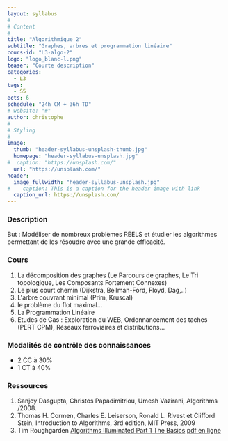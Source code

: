 ```yaml
---
layout: syllabus
#
# Content
#
title: "Algorithmique 2"
subtitle: "Graphes, arbres et programmation linéaire"
cours-id: "L3-algo-2"
logo: "logo_blanc-l.png"
teaser: "Courte description"
categories:
  - L3
tags:
  - S5
ects: 6
schedule: "24h CM + 36h TD"
# website: "#"
author: christophe
#
# Styling
#
image:
  thumb: "header-syllabus-unsplash-thumb.jpg"
  homepage: "header-syllabus-unsplash.jpg"
#  caption: "https://unsplash.com/"
  url: "https://unsplash.com/"
header:
  image_fullwidth: "header-syllabus-unsplash.jpg"
#    caption: This is a caption for the header image with link
  caption_url: https://unsplash.com/
---
```


###  Description ###

But : Modéliser de nombreux problèmes RÉELS et étudier les algorithmes permettant de
les résoudre avec une  grande efficacité.

<!-- ###  Calendrier ###
S6 -->

###  Cours ###
1. La décomposition des graphes (Le Parcours de graphes, Le Tri topologique,
    Les Composants Fortement Connexes)
2. Le plus court chemin (Dijkstra, Bellman-Ford, Floyd, Dag,..)
3. L'arbre couvrant minimal (Prim, Kruscal)
4. le problème du flot maximal…
5. La Programmation Linéaire
6. Etudes de Cas : Exploration du WEB, Ordonnancement des taches (PERT CPM), Réseaux ferroviaires et distributions…


###  Modalités de contrôle des connaissances ###

- 2 CC à 30%
- 1 CT à 40%

###  Ressources ###
1. Sanjoy Dasgupta, Christos Papadimitriou, Umesh Vazirani, Algorithms /2008.
2. Thomas H. Cormen, Charles E. Leiserson, Ronald L. Rivest et Clifford Stein,
Introduction to Algorithms, 3rd edition, MIT Press, 2009
3. Tim Roughgarden [Algorithms Illuminated Part 1 The Basics](https://www.amazon.com/dp/0999282905) [pdf en ligne](http://theory.stanford.edu/~tim/won1samplefinal.pdf)
